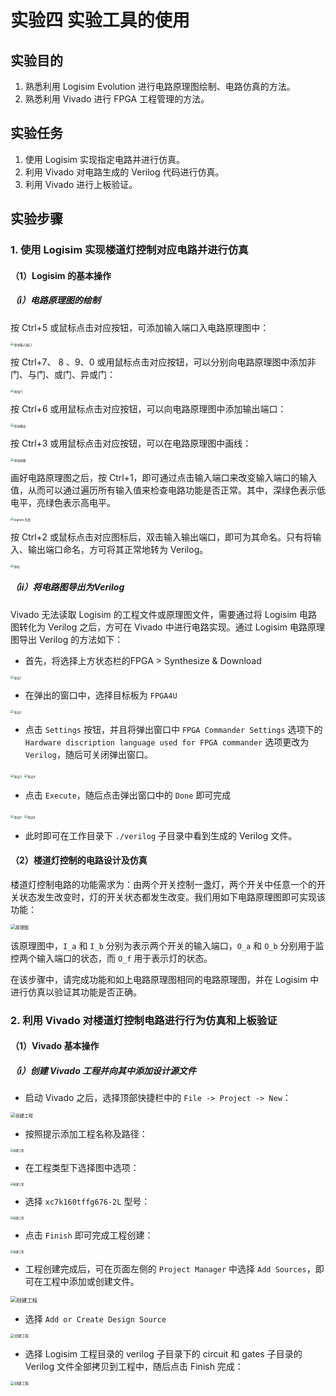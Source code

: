 # 实验四 实验工具的使用

## 实验目的

1. 熟悉利用 Logisim Evolution 进行电路原理图绘制、电路仿真的方法。
2. 熟悉利用 Vivado 进行 FPGA 工程管理的方法。

## 实验任务

1. 使用 Logisim 实现指定电路并进行仿真。
2. 利用 Vivado 对电路生成的 Verilog 代码进行仿真。
3. 利用 Vivado 进行上板验证。

## 实验步骤

### 1. 使用 Logisim 实现楼道灯控制对应电路并进行仿真

#### （1）Logisim 的基本操作

##### （i）电路原理图的绘制

按 Ctrl+5 或鼠标点击对应按钮，可添加输入端口入电路原理图中：

<img src="../pic/lab4/1.png" alt="添加输入端口" style="zoom:34%"  />

按 Ctrl+7、 8 、9、0 或用鼠标点击对应按钮，可以分别向电路原理图中添加非门、与门、或门、异或门：

<img src="../pic/lab4/2.png" alt="添加门" style="zoom:34%"  />

按 Ctrl+6 或用鼠标点击对应按钮，可以向电路原理图中添加输出端口：

<img src="../pic/lab4/3.png" alt="添加输出" style="zoom:34%"  />

按 Ctrl+3 或用鼠标点击对应按钮，可以在电路原理图中画线：

<img src="../pic/lab4/4.png" alt="添加线路" style="zoom:34%"  />

画好电路原理图之后，按 Ctrl+1，即可通过点击输入端口来改变输入端口的输入值，从而可以通过遍历所有输入值来检查电路功能是否正常。其中，深绿色表示低电平，亮绿色表示高电平。

<img src="../pic/lab4/5.png" alt="logisim 仿真" style="zoom:34%"  />

按 Ctrl+2 或鼠标点击对应图标后，双击输入输出端口，即可为其命名。只有将输入、输出端口命名，方可将其正常地转为 Verilog。

<img src="../pic/lab4/10.png" alt="命名" style="zoom:34%"  />

##### （ii）将电路图导出为Verilog

Vivado 无法读取 Logisim 的工程文件或原理图文件，需要通过将 Logisim 电路图转化为 Verilog 之后，方可在 Vivado 中进行电路实现。通过 Logisim 电路原理图导出 Verilog 的方法如下：

- 首先，将选择上方状态栏的FPGA > Synthesize & Download

<img src="../pic/lab4/6.png" alt="导出1" style="zoom:34%"  />

- 在弹出的窗口中，选择目标板为 `FPGA4U`

<img src="../pic/lab4/7.png" alt="导出2" style="zoom:34%"  />

- 点击 `Settings` 按钮，并且将弹出窗口中 `FPGA Commander Settings` 选项下的 `Hardware discription language used for FPGA commander` 选项更改为 `Verilog`，随后可关闭弹出窗口。

<img src="../pic/lab4/8.png" alt="导出3" style="zoom:34%"  />

<img src="../pic/lab4/9.png" alt="导出4" style="zoom:34%"  />

- 点击 `Execute`，随后点击弹出窗口中的 `Done` 即可完成

<img src="../pic/lab4/11.png" alt="导出5" style="zoom:34%"  />

<img src="../pic/lab4/12.png" alt="导出6" style="zoom:34%"  />

- 此时即可在工作目录下 `./verilog` 子目录中看到生成的 Verilog 文件。

#### （2）楼道灯控制的电路设计及仿真

楼道灯控制电路的功能需求为：由两个开关控制一盏灯，两个开关中任意一个的开关状态发生改变时，灯的开关状态都发生改变。我们用如下电路原理图即可实现该功能：

<img src="../pic/lab4/13.png" alt="原理图" style="zoom:50%"  />

该原理图中，`I_a` 和 `I_b` 分别为表示两个开关的输入端口，`O_a` 和 `O_b` 分别用于监控两个输入端口的状态，而 `O_f` 用于表示灯的状态。

在该步骤中，请完成功能和如上电路原理图相同的电路原理图，并在 Logisim 中进行仿真以验证其功能是否正确。

### 2. 利用 Vivado 对楼道灯控制电路进行行为仿真和上板验证

#### （1）Vivado 基本操作

##### （i）创建 Vivado 工程并向其中添加设计源文件

- 启动 Vivado 之后，选择顶部快捷栏中的 `File -> Project -> New`：

<img src="../pic/lab4/14.png" alt="创建工程" style="zoom:50%"  />

- 按照提示添加工程名称及路径：

<img src="../pic/lab4/15.png" alt="创建工程" style="zoom:30%"  />

- 在工程类型下选择图中选项：

<img src="../pic/lab4/16.png" alt="创建工程" style="zoom:30%"  />

- 选择 `xc7k160tffg676-2L` 型号：

<img src="../pic/lab4/17.png" alt="创建工程" style="zoom:30%"  />

- 点击 `Finish` 即可完成工程创建：

<img src="../pic/lab4/18.png" alt="创建工程" style="zoom:30%"  />

- 工程创建完成后，可在页面左侧的 `Project Manager` 中选择 `Add Sources`，即可在工程中添加或创建文件。

<img src="../pic/lab4/19.png" alt="创建工程" style="zoom:60%"  />

- 选择 `Add or Create Design Source`

<img src="../pic/lab4/20.png" alt="创建工程" style="zoom:40%"  />

- 选择 Logisim 工程目录的 verilog 子目录下的 circuit 和 gates 子目录的 Verilog 文件全部拷贝到工程中，随后点击 Finish 完成：

<img src="../pic/lab4/21.png" alt="创建工程" style="zoom:40%"  />

